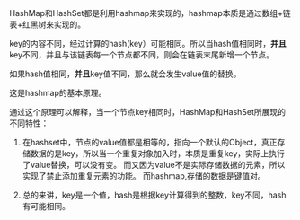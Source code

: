 HashMap和HashSet都是利用hashmap来实现的，hashmap本质是通过数组+链表+红黑树来实现的。

key的内容不同，经过计算的hash(key）可能相同。所以当hash值相同时，**并且**key不同，并且与该链表每一个节点都不同，则会在链表末尾新增一个节点。

如果hash值相同，**并且**key值不同，那么就会发生value值的替换。

这是hashmap的基本原理。

通过这个原理可以解释，当一个节点key相同时，HashMap和HashSet所展现的不同特性：
1. 在hashset中，节点的value值都是相等的，指向一个默认的Object，真正存储数据的是key，所以当一个重复对象加入时，本质是重复key，实际上执行了value替换，可以没有变。
而又因为value不是实际存储数据的元素，所以实现了禁止添加重复元素的功能。 而hashmap,存储的数据是键值对。

2. 总的来讲，key是一个值，hash是根据key计算得到的整数，key不同，hash有可能相同。
